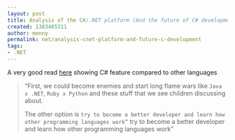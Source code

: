 ```yaml
---
layout: post
title: Analysis of the C#/.NET platform (And the future of C# development)
created: 1383465311
author: menny
permalink: net/analysis-cnet-platform-and-future-c-development
tags:
- .NET
---
```

<div class="entry-content">
<p>A very good read <a href="http://pauloortins.com/diving-into-csharp-dotnet-ecosystem/">here</a> showing C# feature compared to other languages</p>

<blockquote>
<p>&ldquo;First, we could become enemies and start long flame wars like <code>Java x .NET</code>, <code>Ruby x Python</code> and these stuff that we see children discussing about.</p>

<p>The other option is <code>try to become a better developer and learn how other programming languages work”</code>&nbsp;try to become a better developer and learn how other programming languages work&rdquo;&nbsp;&nbsp;</p>
</blockquote>
</div>
